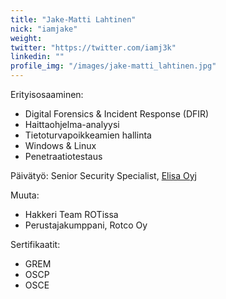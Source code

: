 ```yaml
---
title: "Jake-Matti Lahtinen"
nick: "iamjake"
weight: 
twitter: "https://twitter.com/iamj3k"
linkedin: ""
profile_img: "/images/jake-matti_lahtinen.jpg"
---
```


Erityisosaaminen:
* Digital Forensics & Incident Response (DFIR)
* Haittaohjelma-analyysi
* Tietoturvapoikkeamien hallinta
* Windows & Linux
* Penetraatiotestaus

Päivätyö: Senior Security Specialist, [Elisa Oyj](https://www.elisa.fi)

Muuta:
* Hakkeri Team ROTissa
* Perustajakumppani, Rotco Oy

Sertifikaatit:
* GREM
* OSCP
* OSCE
